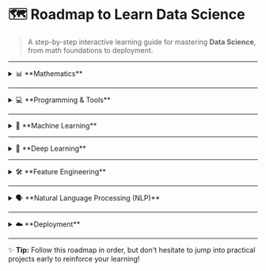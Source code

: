 # 🗺️ Roadmap to Learn Data Science

> A step-by-step interactive learning guide for mastering **Data Science**, from math foundations to deployment.

---

<details>
<summary>📊 **Mathematics**</summary>

- ➗  **Linear Algebra**
  - Matrix
  - Vector
- 📐 **Analytic Geometry**
- 📉 **Regression**
- 📏 **Dimensionality Reduction**
  - Density
  - Optimization
  - Estimation
- 📈 **Calculus**
- 🎲 **Probability**
  - Introduction to Probability
  - 1D Random Variable
  - Function of One Random Variable
  - **Discrete Distributions**:  
    - Binomial (Python | R)  
    - Bernoulli  
    - Geometric  
  - **Continuous Distributions**:  
    - Uniform  
    - Exponential  
    - Gamma  
    - Normal (Python | R)
- 📊 **Statistics**
  - Introduction to Statistics
  - Data Description
  - Random Samples & Sampling Distribution
  - Parameter Estimation
  - Hypothesis Testing (Python | R)
  - ANOVA (Python | R)
  - Correlation & Multiple Regression (Python | R)
  - Nonparametric Statistics
    - Wilcoxon Rank Sum Test
  - Statistical Quality
  - Simple Linear Regression

</details>

---

<details>
<summary>💻 **Programming & Tools**</summary>

- 🐍 **Python**
- 📊 **R**
  - dplyr
  - ggplot2
  - tidyr
  - Shiny
- 🗄️ **Databases**
  - SQL
  - MongoDB
- 📊 **Data Visualization Tools**
  - Matplotlib
  - Seaborn
- 📈 **BI Tools**
  - Tableau
  - Power BI
  - Qlik View / Qlik Sense
- 📄 **Excel VBA**
- 🐧 **Linux & Git**
- 🕸️ **Web Scraping** (Python | R)
- ⏳ **Time Complexity**
- 📦 **NumPy**  
- 📦 **Pandas**

</details>

---

<details>
<summary>🤖 **Machine Learning**</summary>

- 📚 **Introduction**
  - How Models Work
  - Basic Data Exploration
  - First ML Model
  - Model Validation
  - Underfitting & Overfitting
  - Random Forests (Python | R)
  - scikit-learn
- ⚙️ **Intermediate**
  - Handling Missing Values
  - Handling Categorical Variables
  - Pipelines
  - Cross-Validation
  - XGBoost
  - Data Leakage

</details>

---

<details>
<summary>🧠 **Deep Learning**</summary>

- 🧩 **Fundamentals**
  - A Single Neuron
  - Deep Neural Network
  - Stochastic Gradient Descent
  - Overfitting & Underfitting
  - Dropout & Batch Normalization
- 🔢 **Architectures**
  - Artificial Neural Networks
  - Convolutional Neural Networks
  - Recurrent Neural Networks
- 🛠️ **Frameworks**
  - TensorFlow
  - Keras
  - PyTorch
- 📌 **Tasks**
  - Binary Classification

</details>

---

<details>
<summary>🛠️ **Feature Engineering**</summary>

- Feature Engineering Basics
- Baseline Model
- Categorical Encodings
- Feature Generation
- Feature Selection

</details>

---

<details>
<summary>🗣️ **Natural Language Processing (NLP)**</summary>

- Text Classification
- Word Vectors

</details>

---

<details>
<summary>☁️ **Deployment**</summary>

- Microsoft Azure
- Heroku
- Google Cloud Platform
- Flask
- Django

</details>

---

✨ **Tip:** Follow this roadmap in order, but don't hesitate to jump into practical projects early to reinforce your learning!
